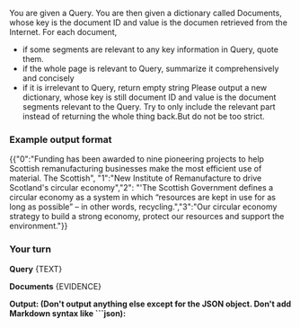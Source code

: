 You are given a Query. You are then given a dictionary called Documents, whose key is the document ID and value is the documen retrieved from the Internet. For each document, 
- if some segments are relevant to any key information in Query, quote them.
- if the whole page is relevant to Query, summarize it comprehensively and concisely
- if it is irrelevant to Query, return empty string
Please output a new dictionary, whose key is still document ID and value is the document segments relevant to the Query. Try to only include the relevant part instead of returning the whole thing back.But do not be too strict.

### Example output format
{{"0":"Funding has been awarded to nine pioneering projects to help Scottish remanufacturing businesses make the most efficient use of material. The Scottish", "1":"New Institute of Remanufacture to drive Scotland's circular economy","2": "'The Scottish Government defines a circular economy as a system in which “resources are kept in use for as long as possible” – in other words, recycling.","3":"Our circular economy strategy to build a strong economy, protect our resources and support the environment."}}

### Your turn

**Query**
{TEXT}

**Documents**
{EVIDENCE}

**Output: (Don't output anything else except for the JSON object. Don't add Markdown syntax like ```json):**
